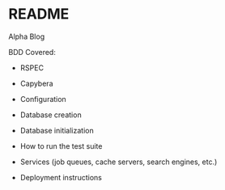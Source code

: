 # README

Alpha Blog

BDD Covered:

* RSPEC

* Capybera

* Configuration

* Database creation

* Database initialization

* How to run the test suite

* Services (job queues, cache servers, search engines, etc.)

* Deployment instructions
